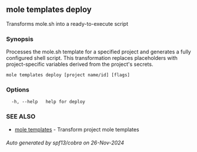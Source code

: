 ## mole templates deploy

Transforms mole.sh into a ready-to-execute script

### Synopsis

Processes the mole.sh template for a specified project and generates 
a fully configured shell script. This transformation replaces placeholders 
with project-specific variables derived from the project's secrets.

```
mole templates deploy [project name/id] [flags]
```

### Options

```
  -h, --help   help for deploy
```

### SEE ALSO

* [mole templates](mole_templates.md)	 - Transform project mole templates

###### Auto generated by spf13/cobra on 26-Nov-2024
